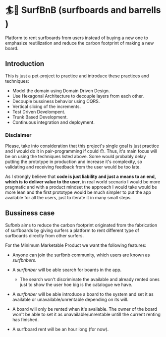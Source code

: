 # 🏄🌊 SurfBnB (surfboards and barrells )

Platform to rent surfboards from users instead of buying a new one to emphasize reutilization and reduce the carbon footprint of making a new board.

## Introduction

This is just a pet-project to practice and introduce these practices and techniques:

- Model the domain using Domain Driven Design.
- Use Hexagonal Architecture to decouple layers from each other.
- Decouple bussiness behavior using CQRS.
- Vertical slicing of the increments.
- Test Driven Develompent.
- Trunk Based Development.
- Continuous integration and deployment.

### Disclaimer

Please, take into consideration that this project's single goal is just practice and I would do it in pair-programming if could 😔. Thus, it's main focus will be on using the techniques listed above. Some would probably delay putting the prototype in production and increase it's complexity, so validating and receiving feedback from the user would be too late.

As I strongly believe that **code is just liability and just a means to an end, which is to deliver value to the user**, in real world scenario I would be more pragmatic and with a product mindset the approach I would take would be more lean and the first prototype would be much simpler to put the app available for all the users, just to iterate it in many small steps.

## Bussiness case

Sufbnb aims to reduce the carbon footprint originated from the fabrication of surfboards by giving surfers a platform to rent different type of surfboards directly from other surfers.

For the Minimum Marketable Product we want the following features:

- Anyone can join the surfbnb community, which users are known as _surfbnbers_.
- A _surfbnber_ will be able search for boards in the app.

  - The search won't discriminate the available and already rented ones just to show the user hoe big is the catalogue we have.

- A _surfbnber_ will be able introduce a board to the system and set it as available or unavailable/unrentable depending on its will.

- A board will only be rented when it's available. The owner of the board won't be able to set it as unavailable/unrentable untill the current renting has finished.

- A surfboard rent will be an hour long (for now).
